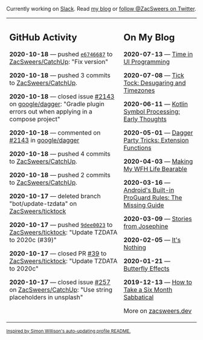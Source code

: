 Currently working on [Slack](https://slack.com/). Read [my blog](https://zacsweers.dev/) or [follow @ZacSweers on Twitter](https://twitter.com/ZacSweers).

<table><tr><td valign="top" width="60%">

## GitHub Activity
<!-- githubActivity starts -->
**2020-10-18** — pushed [`e6746687`](https://github.com/ZacSweers/CatchUp/commit/e6746687b9217282c551480d5ef723bcb089ccff) to [ZacSweers/CatchUp](https://api.github.com/repos/ZacSweers/CatchUp): "Fix version"

**2020-10-18** — pushed 3 commits to [ZacSweers/CatchUp](https://api.github.com/repos/ZacSweers/CatchUp).

**2020-10-18** — closed issue [#2143](https://api.github.com/repos/google/dagger/issues/2143) on [google/dagger](https://api.github.com/repos/google/dagger): "Gradle plugin errors out when applying in a compose project"

**2020-10-18** — commented on [#2143](https://github.com/google/dagger/issues/2143#issuecomment-711425753) in [google/dagger](https://api.github.com/repos/google/dagger)

**2020-10-18** — pushed 4 commits to [ZacSweers/CatchUp](https://api.github.com/repos/ZacSweers/CatchUp).

**2020-10-18** — pushed 2 commits to [ZacSweers/CatchUp](https://api.github.com/repos/ZacSweers/CatchUp).

**2020-10-17** — deleted branch "bot/update-tzdata" on [ZacSweers/ticktock](https://api.github.com/repos/ZacSweers/ticktock)

**2020-10-17** — pushed [`9dee0023`](https://github.com/ZacSweers/ticktock/commit/9dee0023cc97fb8b43232d345f0e87e716e2c6b4) to [ZacSweers/ticktock](https://api.github.com/repos/ZacSweers/ticktock): "Update TZDATA to 2020c (#39)"

**2020-10-17** — closed PR [#39](https://api.github.com/repos/ZacSweers/ticktock/pulls/39) to [ZacSweers/ticktock](https://api.github.com/repos/ZacSweers/ticktock): "Update TZDATA to 2020c"

**2020-10-17** — closed issue [#257](https://api.github.com/repos/ZacSweers/CatchUp/issues/257) on [ZacSweers/CatchUp](https://api.github.com/repos/ZacSweers/CatchUp): "Use string placeholders in unsplash"
<!-- githubActivity ends -->
</td><td valign="top" width="40%">

## On My Blog
<!-- blog starts -->
**2020-07-13** — [Time in UI Programming](https://www.zacsweers.dev/time-in-ui/)

**2020-07-08** — [Tick Tock: Desugaring and Timezones](https://www.zacsweers.dev/ticktock-desugaring-timezones/)

**2020-06-11** — [Kotlin Symbol Processing: Early Thoughts](https://www.zacsweers.dev/kotlin-symbol-processor-early-thoughts/)

**2020-05-01** — [Dagger Party Tricks: Extension Functions](https://www.zacsweers.dev/dagger-party-tricks-extension-functions/)

**2020-04-03** — [Making My WFH Life Bearable](https://www.zacsweers.dev/making-wfh-life-bearable/)

**2020-03-16** — [Android's Built-in ProGuard Rules: The Missing Guide](https://www.zacsweers.dev/android-proguard-rules/)

**2020-03-09** — [Stories from Josephine](https://www.zacsweers.dev/stories-from-josephine/)

**2020-02-05** — [It's Nothing](https://www.zacsweers.dev/its-nothing/)

**2020-01-21** — [Butterfly Effects](https://www.zacsweers.dev/butterfly-effects/)

**2019-12-13** — [How to Take a Six Month Sabbatical](https://www.zacsweers.dev/how-to-take-a-six-month-sabbatical/)
<!-- blog ends -->
More on [zacsweers.dev](https://zacsweers.dev/)
</td></tr></table>

<sub><a href="https://simonwillison.net/2020/Jul/10/self-updating-profile-readme/">Inspired by Simon Willison's auto-updating profile README.</a></sub>